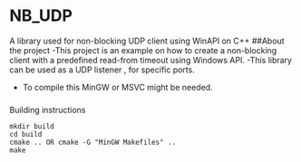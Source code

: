 # NB_UDP
A library used for non-blocking UDP client using WinAPI on C++
##About the project
-This project is an example on how to create a non-blocking client with a predefined read-from timeout using Windows API.
-This library can be used as a UDP listener , for specific ports.

- To compile this MinGW or MSVC might be needed.
###
Building instructions
 
```
mkdir build 
cd build
cmake .. OR cmake -G "MinGW Makefiles" ..
make
```
